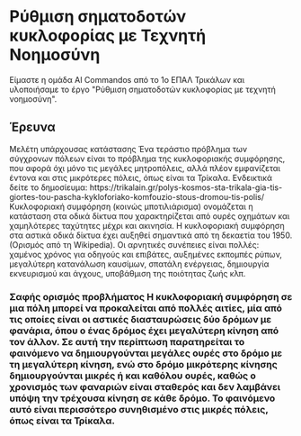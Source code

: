 <h1>Ρύθμιση σηματοδοτών κυκλοφορίας
με Τεχνητή Νοημοσύνη</h1>
Είμαστε η ομάδα AI Commandos από το 1ο ΕΠΑΛ Τρικάλων και υλοποιήσαμε το έργο "Ρύθμιση σηματοδοτών κυκλοφορίας με τεχνητή νοημοσύνη".
<h2>Έρευνα</h2>
<h>Μελέτη υπάρχουσας κατάστασης</h>
Ένα τεράστιο πρόβλημα των σύγχρονων πόλεων είναι το πρόβλημα της κυκλοφοριακής συμφόρησης, που αφορά όχι μόνο τις μεγάλες μητροπόλεις, αλλά πλέον εμφανίζεται έντονα και στις μικρότερες πόλεις, όπως είναι τα Τρίκαλα.
Ενδεικτικά δείτε το δημοσίευμα: https://trikalain.gr/polys-kosmos-sta-trikala-gia-tis-giortes-tou-pascha-kykloforiako-komfouzio-stous-dromou-tis-polis/
Κυκλοφοριακή συμφόρηση (κοινώς μποτιλιάρισμα) ονομάζεται η κατάσταση στα οδικά δίκτυα που χαρακτηρίζεται από ουρές οχημάτων και χαμηλότερες ταχύτητες μέχρι και ακινησία. Η κυκλοφοριακή συμφόρηση στα αστικά οδικά δίκτυα έχει αυξηθεί σημαντικά από τη δεκαετία του 1950. (Ορισμός από τη Wikipedia).
Οι αρνητικές συνέπειες είναι πολλές: χαμένος χρόνος για οδηγούς και επιβάτες, αυξημένες εκπομπές ρύπων, μεγαλύτερη κατανάλωση καυσίμων, σπατάλη ενέργειας, δημιουργία εκνευρισμού και άγχους, υποβάθμιση της ποιότητας ζωής κλπ.
<h3>Σαφής ορισμός προβλήματος</h>
Η κυκλοφοριακή συμφόρηση σε μια πόλη μπορεί να προκαλείται από πολλές αιτίες, μία από τις οποίες είναι οι αστικές διασταυρώσεις δύο δρόμων με φανάρια, όπου ο ένας δρόμος έχει μεγαλύτερη κίνηση από τον άλλον.
Σε αυτή την περίπτωση παρατηρείται το φαινόμενο να δημιουργούνται μεγάλες ουρές στο δρόμο με τη μεγαλύτερη κίνηση, ενώ στο δρόμο μικρότερης κίνησης δημιουργούνται μικρές ή και καθόλου ουρές, καθώς ο χρονισμός των φαναριών είναι σταθερός και δεν λαμβάνει υπόψη την τρέχουσα κίνηση σε κάθε δρόμο.
Το φαινόμενο αυτό είναι περισσότερο συνηθισμένο στις μικρές πόλεις, όπως είναι τα Τρίκαλα.
